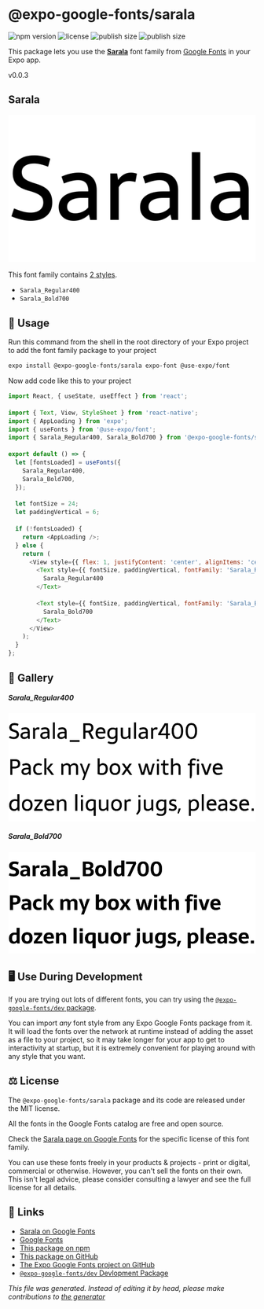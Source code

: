 # @expo-google-fonts/sarala

![npm version](https://flat.badgen.net/npm/v/@expo-google-fonts/sarala)
![license](https://flat.badgen.net/github/license/expo/google-fonts)
![publish size](https://flat.badgen.net/packagephobia/install/@expo-google-fonts/sarala)
![publish size](https://flat.badgen.net/packagephobia/publish/@expo-google-fonts/sarala)

This package lets you use the [**Sarala**](https://fonts.google.com/specimen/Sarala) font family from [Google Fonts](https://fonts.google.com/) in your Expo app.

v0.0.3

## Sarala

![Sarala](./font-family.png)

This font family contains [2 styles](#gallery).

- `Sarala_Regular400`
- `Sarala_Bold700`

## 🔡 Usage

Run this command from the shell in the root directory of your Expo project to add the font family package to your project
```sh
expo install @expo-google-fonts/sarala expo-font @use-expo/font
```

Now add code like this to your project
```js
import React, { useState, useEffect } from 'react';

import { Text, View, StyleSheet } from 'react-native';
import { AppLoading } from 'expo';
import { useFonts } from '@use-expo/font';
import { Sarala_Regular400, Sarala_Bold700 } from '@expo-google-fonts/sarala';

export default () => {
  let [fontsLoaded] = useFonts({
    Sarala_Regular400,
    Sarala_Bold700,
  });

  let fontSize = 24;
  let paddingVertical = 6;

  if (!fontsLoaded) {
    return <AppLoading />;
  } else {
    return (
      <View style={{ flex: 1, justifyContent: 'center', alignItems: 'center' }}>
        <Text style={{ fontSize, paddingVertical, fontFamily: 'Sarala_Regular400' }}>
          Sarala_Regular400
        </Text>

        <Text style={{ fontSize, paddingVertical, fontFamily: 'Sarala_Bold700' }}>
          Sarala_Bold700
        </Text>
      </View>
    );
  }
};

```

## 📖 Gallery

##### Sarala_Regular400
![Sarala_Regular400](./a9d80ed2e5dae04bd639f269f2f43d7fa0b65ef816a0abb64bbcae03db7a59bb.ttf.png)

##### Sarala_Bold700
![Sarala_Bold700](./2b0699ce4a9bd9eb0f091d571c8992f4ff81d558ef3b60edd81a71a081a6420f.ttf.png)


## 🖥️ Use During Development

If you are trying out lots of different fonts, you can try using the [`@expo-google-fonts/dev` package](https://github.com/expo/google-fonts/tree/master/font-packages/dev#readme).

You can import *any* font style from any Expo Google Fonts package from it. It will load the fonts
over the network at runtime instead of adding the asset as a file to your project, so it may take longer
for your app to get to interactivity at startup, but it is extremely convenient
for playing around with any style that you want.

## ⚖️ License

The `@expo-google-fonts/sarala` package and its code are released under the MIT license.

All the fonts in the Google Fonts catalog are free and open source.

Check the [Sarala page on Google Fonts](https://fonts.google.com/specimen/Sarala) for the specific license of this font family.

You can use these fonts freely in your products & projects - print or digital, commercial or otherwise. However, you can't sell the fonts on their own. This isn't legal advice, please consider consulting a lawyer and see the full license for all details.

## 🔗 Links

- [Sarala on Google Fonts](https://fonts.google.com/specimen/Sarala)
- [Google Fonts](https://fonts.google.com/)
- [This package on npm](https://www.npmjs.com/package/@expo-google-fonts/sarala)
- [This package on GitHub](https://github.com/expo/google-fonts/tree/master/font-packages/sarala)
- [The Expo Google Fonts project on GitHub](https://github.com/expo/google-fonts)
- [`@expo-google-fonts/dev` Devlopment Package](https://github.com/expo/google-fonts/tree/master/font-packages/dev)


*This file was generated. Instead of editing it by head, please make contributions to [the generator](https://github.com/expo/google-fonts/tree/master/packages/generator)*
